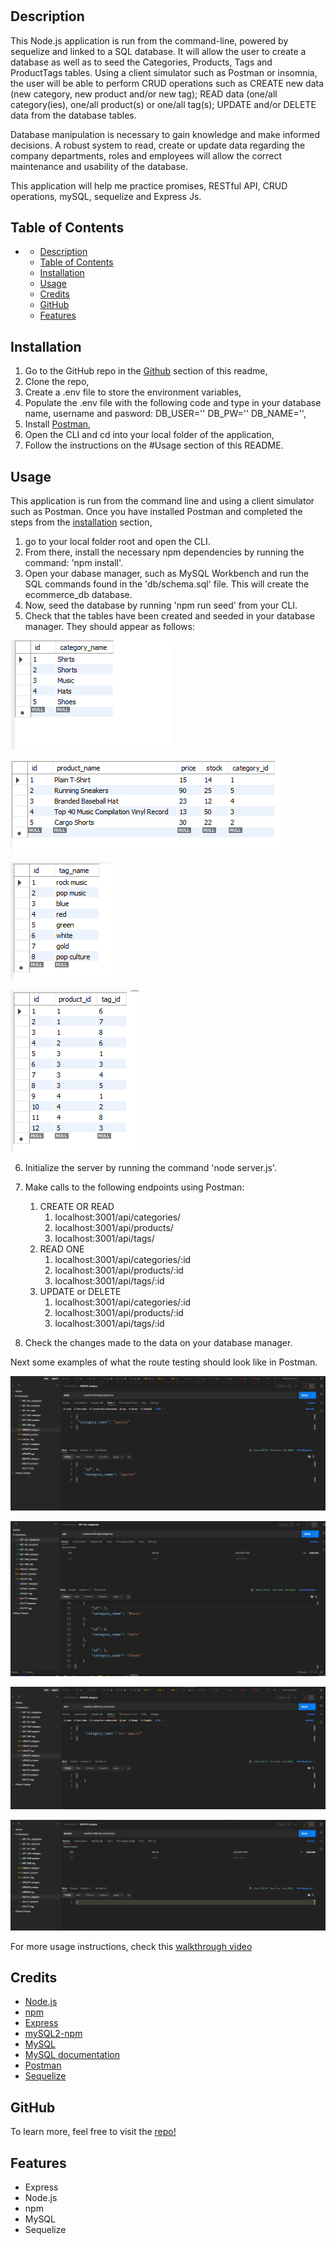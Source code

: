 # <E-Commerce-Platform>

## Description

This Node.js application is run from the command-line, powered by sequelize and linked to a SQL database. It will allow the user to create a database as well as to seed the Categories, Products, Tags and ProductTags tables. Using a client simulator such as Postman or insomnia, the user will be able to perform CRUD operations such as CREATE new data (new category, new product and/or new tag); READ data (one/all category(ies), one/all product(s) or one/all tag(s); UPDATE and/or DELETE data from the database tables. 

Database manipulation is necessary to gain knowledge and make informed decisions. A robust system to read, create or update data regarding the company departments, roles and employees will allow the correct maintenance and usability of the database.

This application will help me practice promises, RESTful API, CRUD operations, mySQL, sequelize and Express Js.

## Table of Contents
- [<E-Commerce-Platform>](#e-commerce-platform)
  - [Description](#description)
  - [Table of Contents](#table-of-contents)
  - [Installation](#installation)
  - [Usage](#usage)
  - [Credits](#credits)
  - [GitHub](#github)
  - [Features](#features)

## Installation

1. Go to the GitHub repo in the [Github](#github) section of this readme,
2. Clone the repo,
3. Create a .env file to store the environment variables,
4. Populate the .env file with the following code and type in your database name, username and pasword:
    DB_USER=''
    DB_PW=''
    DB_NAME='',
5. Install [Postman](https://www.postman.com/downloads/),
6. Open the CLI and cd into your local folder of the application,
7. Follow the instructions on the #Usage section of this README.


## Usage

This application is run from the command line and using a client simulator such as Postman.
Once you have installed Postman and completed the steps from the [installation](#installation) section, 
1. go to your local folder root and open the CLI.
2. From there, install the necessary npm dependencies by running the command: 'npm install'.
3. Open your dabase manager, such as MySQL Workbench and run the SQL commands found in the 'db/schema.sql' file. This will create the ecommerce_db database.
4. Now, seed the database by running 'npm run seed' from your CLI.
5. Check that the tables have been created and seeded in your database manager. They should appear as follows:

![Example of categories table](./assets/category.PNG)

![Example of products table](./assets/product.PNG)

![Example of tags table](./assets/tag.PNG)

![Example of product tags table](./assets/product_tag.PNG)

6. Initialize the server by running the command 'node server.js'.
7. Make calls to the following endpoints using Postman:
   1. CREATE OR READ
      1. localhost:3001/api/categories/
      2. localhost:3001/api/products/
      3. localhost:3001/api/tags/
   2. READ ONE
      1. localhost:3001/api/categories/:id
      2. localhost:3001/api/products/:id
      3. localhost:3001/api/tags/:id
   3. UPDATE or DELETE
      1. localhost:3001/api/categories/:id
      2. localhost:3001/api/products/:id
      3. localhost:3001/api/tags/:id
   
8. Check the changes made to the data on your database manager.

Next some examples of what the route testing should look like in Postman.

![Example of POST route in Postman](./assets/CREATE.PNG)

![Example of GET route in Postman](./assets/GETALL.PNG)

![Example of PUT route in Postman](./assets/UPDATE.PNG)

![Example of DELETE route in Postman](./assets/DELETE.PNG)



For more usage instructions, check this [walkthrough video](https://watch.screencastify.com/v/TCQn9PkA4gJ2lWx95gSN)


## Credits

- [Node.js](https://nodejs.dev/learn)
- [npm](https://www.npmjs.com/)
- [Express](https://expressjs.com/)
- [mySQL2-npm](https://www.npmjs.com/package/mysql2#using-promise-wrapper)
- [MySQL](https://www.mysql.com/)
- [MySQL documentation](https://dev.mysql.com/doc/)
- [Postman](https://www.postman.com/downloads/)
- [Sequelize](https://sequelize.org/)


## GitHub

To learn more, feel free to visit the [repo!](https://github.com/aj-pena/E-commerce.git)

## Features

- Express
- Node.js 
- npm 
- MySQL
- Sequelize